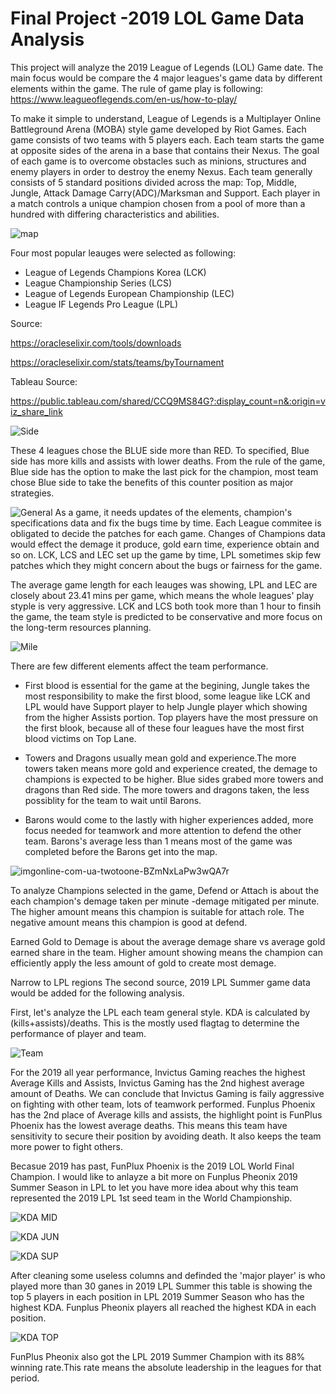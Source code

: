 # Final Project -2019 LOL Game Data Analysis

This project will analyze the 2019 League of Legends (LOL) Game date. The main focus would be compare the 4 major leagues's game data by different elements within the game. The rule of game play is following:
https://www.leagueoflegends.com/en-us/how-to-play/

To make it simple to understand, League of Legends is a Multiplayer Online Battleground Arena (MOBA) style game developed by Riot Games. Each game consists of two teams with 5 players each. Each team starts the game at opposite sides of the arena in a base that contains their Nexus. The goal of each game is to overcome obstacles such as minions, structures and enemy players in order to destroy the enemy Nexus. Each team generally consists of 5 standard positions divided across the map: Top, Middle, Jungle, Attack Damage Carry(ADC)/Marksman and Support. Each player in a match controls a unique champion chosen from a pool of more than a hundred with differing characteristics and abilities.

![map](https://user-images.githubusercontent.com/94014863/164923256-59093240-c0b9-4dd5-8ec6-4d2c8d0433c8.PNG)


Four most popular leauges were selected as following:
- League of Legends Champions Korea (LCK)
- League Championship Series (LCS)
- League of Legends European Championship (LEC)
- League IF Legends Pro League (LPL)


Source: 

https://oracleselixir.com/tools/downloads

https://oracleselixir.com/stats/teams/byTournament

Tableau Source:

https://public.tableau.com/shared/CCQ9MS84G?:display_count=n&:origin=viz_share_link


![Side](https://user-images.githubusercontent.com/94014863/164930134-3732fd68-693a-4bfe-b140-5a8be4ada993.PNG)

These 4 leagues chose the BLUE side more than RED. To specified, Blue side has more kills and assists with lower deaths. From the rule of the game, Blue side has the option to make the last pick for the champion, most team chose Blue side to take the benefits of this counter position as major strategies. 

![General](https://user-images.githubusercontent.com/94014863/164929656-cc6f0147-b2b5-4659-b4ec-8e6a7b1b0f17.PNG)
As a game, it needs updates of the elements, champion's specifications data and fix the bugs time by time. Each League commitee is obligated to decide the patches for each game. Changes of Champions data would effect the demage it produce, gold earn time, experience obtain and so on. 
LCK, LCS and LEC set up the game by time, LPL sometimes skip few patches which they might concern about the bugs or fairness for the game.

The average game length for each leauges was showing, LPL and LEC are closely about 23.41 mins per game, which means the whole leagues' play styple is very aggressive. 
LCK and LCS both took more than 1 hour to finsih the game, the team style is predicted to be conservative and more focus on the long-term resources planning.

![Mile](https://user-images.githubusercontent.com/94014863/164930361-85ad0337-e2e1-4dc1-9734-1d1b20b0d49c.PNG)

There are few different elements affect the team performance. 
- First blood is essential for the game at the begining, Jungle takes the most responsibility to make the first blood, some league like LCK and LPL would have Support player to help Jungle player which showing from the higher Assists portion. Top players have the most pressure on the first blook, because all of these four leagues have the most first blood victims on Top Lane.

- Towers and Dragons usually mean gold and experience.The more towers taken means more gold and experience created, the demage to champions is expected to be higher. 
Blue sides grabed more towers and dragons than Red side. The more towers and dragons taken, the less possiblity for the team to wait until Barons. 
- Barons would come to the lastly with higher experiences added, more focus needed for teamwork and more attention to defend the other team. Barons's average less than 1 means most of the game was completed before the Barons get into the map. 

![imgonline-com-ua-twotoone-BZmNxLaPw3wQA7r](https://user-images.githubusercontent.com/94014863/164947050-3795fa03-9a70-4bdb-981d-e2fa99c9d2aa.jpg)

To analyze Champions selected in the game, 
Defend or Attach is about the each champion's demage taken per minute -demage mitigated per minute. The higher amount means this champion is suitable for attach role. The negative amount means this champion is good at defend.

Earned Gold to Demage is about the average demage share vs average gold earned share in the team. Higher amount showing means the champion can efficiently apply the less amount of gold to create most demage. 



Narrow to LPL regions
The second source, 2019 LPL Summer game data would be added for the following analysis.

First, let's analyze the LPL each team general style. KDA is calculated by (kills+assists)/deaths. This is the mostly used flagtag to determine the performance of player and team.

![Team](https://user-images.githubusercontent.com/94014863/164930653-a942c75d-1337-43b7-a12e-38d71d1e987d.PNG)

For the 2019 all year performance, Invictus Gaming reaches the highest Average Kills and Assists, Invictus Gaming has the 2nd highest average amount of Deaths.
We can conclude that Invictus Gaming is faily aggressive on fighting with other team, lots of teamwork performed.
Funplus Phoenix has the 2nd place of Average kills and assists, the highlight point is FunPlus Phoenix has the lowest average deaths. This means this team have sensitivity to secure their position by avoiding death. It also keeps the team more power to fight others.

Becasue 2019 has past, FunPlux Phoenix is the 2019 LOL World Final Champion. I would like to anlayze a bit more on Funplus Pheonix 2019 Summer Season in LPL to let you have more idea about why this team represented the 2019 LPL 1st seed team in the World Championship.


![KDA MID](https://user-images.githubusercontent.com/94014863/164948066-5270d040-b5fe-4d8d-92d9-b868548c8209.PNG)

![KDA JUN](https://user-images.githubusercontent.com/94014863/164948069-7b0f52b2-1de8-4845-8ef3-997f67daa026.PNG)

![KDA SUP](https://user-images.githubusercontent.com/94014863/164948070-5a72b574-17ba-4a6f-a030-86c0f260ab9c.PNG)


After cleaning some useless columns and definded the 'major player' is who played more than 30 ganes in 2019 LPL Summer 
this table is showing the top 5 players in each position in LPL 2019 Summer Season who has the highest KDA. 
Funplus Pheonix players all reached the highest KDA in each position.

![KDA TOP](https://user-images.githubusercontent.com/94014863/164948084-6f18868f-9548-4549-b1bb-e96a695c26e1.PNG)

FunPlus Pheonix also got the LPL 2019 Summer Champion with its 88% winning rate.This rate means the absolute leadership in the leagues for that period.

